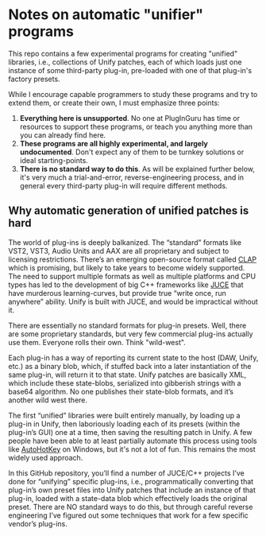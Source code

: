 # Notes on automatic "unifier" programs

This repo contains a few experimental programs for creating "unified" libraries, i.e., collections of Unify patches, each of which loads just one instance of some third-party plug-in, pre-loaded with one of that plug-in's factory presets.

While I encourage capable programmers to study these programs and try to extend them, or create their own, I must emphasize three points:

1. **Everything here is unsupported**. No one at PlugInGuru has time or resources to support these programs, or teach you anything more than you can already find here.
2. **These programs are all highly experimental, and largely undocumented**. Don't expect any of them to be turnkey solutions or ideal starting-points.
3. **There is no standard way to do this**. As will be explained further below, it's very much a trial-and-error, reverse-engineering process, and in general every third-party plug-in will require different methods.

## Why automatic generation of unified patches is hard

The world of plug-ins is deeply balkanized. The “standard” formats like VST2, VST3, Audio Units and AAX are all proprietary and subject to licensing restrictions. There’s an emerging open-source format called [CLAP](https://cleveraudio.org/) which is promising, but likely to take years to become widely supported. The need to support multiple formats as well as multiple platforms and CPU types has led to the development of big C++ frameworks like [JUCE](https://juce.com/) that have murderous learning-curves, but provide true “write once, run anywhere” ability. Unify is built with JUCE, and would be impractical without it.

There are essentially no standard formats for plug-in presets. Well, there are some proprietary standards, but very few commercial plug-ins actually use them. Everyone rolls their own. Think "wild-west".

Each plug-in has a way of reporting its current state to the host (DAW, Unify, etc.) as a binary blob, which, if stuffed back into a later instantiation of the same plug-in, will return it to that state. Unify patches are basically XML, which include these state-blobs, serialized into gibberish strings with a base64 algorithm. No one publishes their state-blob formats, and it’s another wild west there.

The first “unified” libraries were built entirely manually, by loading up a plug-in in Unify, then laboriously loading each of its presets (within the plug-in’s GUI) one at a time, then saving the resulting patch in Unify. A few people have been able to at least partially automate this process using tools like [AutoHotKey](https://www.autohotkey.com/) on Windows, but it's not a lot of fun. This remains the most widely used approach.

In this GitHub repository, you’ll find a number of JUCE/C++ projects I’ve done for “unifying” specific plug-ins, i.e., programmatically converting that plug-in’s own preset files into Unify patches that include an instance of that plug-in, loaded with a state-data blob which effectively loads the original preset. There are NO standard ways to do this, but through careful reverse engineering I’ve figured out some techniques that work for a few specific vendor’s plug-ins.


